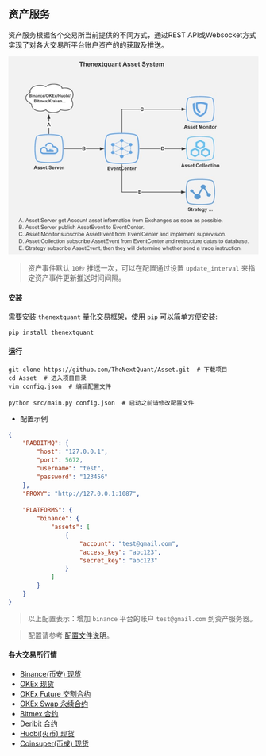 
## 资产服务
资产服务根据各个交易所当前提供的不同方式，通过REST API或Websocket方式实现了对各大交易所平台账户资产的的获取及推送。


![](docs/images/asset_framwork.png)


> 资产事件默认 `10秒` 推送一次，可以在配置通过设置 `update_interval` 来指定资产事件更新推送时间间隔。


#### 安装
需要安装 `thenextquant` 量化交易框架，使用 `pip` 可以简单方便安装:
```text
pip install thenextquant
```

#### 运行
```text
git clone https://github.com/TheNextQuant/Asset.git  # 下载项目
cd Asset  # 进入项目目录
vim config.json  # 编辑配置文件

python src/main.py config.json  # 启动之前请修改配置文件
```

- 配置示例
```json
{
    "RABBITMQ": {
        "host": "127.0.0.1",
        "port": 5672,
        "username": "test",
        "password": "123456"
    },
    "PROXY": "http://127.0.0.1:1087",

    "PLATFORMS": {
        "binance": {
            "assets": [
                {
                    "account": "test@gmail.com",
                    "access_key": "abc123",
                    "secret_key": "abc123"
                }
            ]
        }
    }
}
```
> 以上配置表示：增加 `binance` 平台的账户 `test@gmail.com` 到资产服务器。 

> 配置请参考 [配置文件说明](https://github.com/TheNextQuant/thenextquant/blob/master/docs/configure/README.md)。


#### 各大交易所行情

- [Binance(币安) 现货](docs/binance.md)
- [OKEx 现货](docs/okex.md)
- [OKEx Future 交割合约](docs/okex_future.md)
- [OKEx Swap 永续合约](docs/okex_swap.md)
- [Bitmex 合约](docs/bitmex.md)
- [Deribit 合约](docs/deribit.md)
- [Huobi(火币) 现货](docs/huobi.md)
- [Coinsuper(币成) 现货](docs/coinsuper.md)
